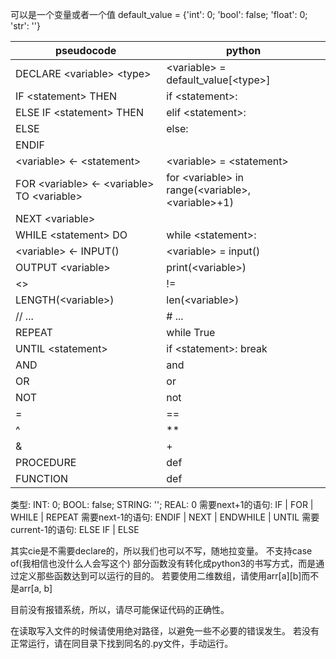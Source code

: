<variable> 可以是一个变量或者一个值
default_value = {'int': 0; 'bool': false; 'float': 0; 'str': ''}

| pseudocode | python |
| ---------- | ------ |
| DECLARE \<variable> \<type> | \<variable> = default_value[\<type>] |
| IF \<statement> THEN | if \<statement>: |
| ELSE IF \<statement> THEN | elif \<statement>: |
| ELSE | else: |
| ENDIF | |
| \<variable> <- \<statement> | \<variable> = \<statement> |
| FOR \<variable> <- \<variable> TO \<variable> | for \<variable> in range(\<variable>, \<variable>+1) |
| NEXT \<variable> | |
| WHILE \<statement> DO | while \<statement>: |
| \<variable> <- INPUT() | \<variable> = input() |
| OUTPUT \<variable> | print(\<variable>) |
| <> | != |
| LENGTH(\<variable>) | len(\<variable>) |
| // ... | # ... |
| REPEAT | while True |
| UNTIL \<statement> | if \<statement>: break |
| AND | and |
| OR | or |
| NOT | not |
| = | == |
| ^ | ** |
| & | + |
| PROCEDURE | def |
| FUNCTION | def |


类型: INT: 0; BOOL: false; STRING: ''; REAL: 0
需要next+1的语句: IF | FOR | WHILE | REPEAT
需要next-1的语句: ENDIF | NEXT | ENDWHILE | UNTIL
需要current-1的语句: ELSE IF | ELSE

其实cie是不需要declare的，所以我们也可以不写，随地拉变量。
不支持case of(我相信也没什么人会写这个)
部分函数没有转化成python3的书写方式，而是通过定义那些函数达到可以运行的目的。
若要使用二维数组，请使用arr[a][b]而不是arr[a, b]

目前没有报错系统，所以，请尽可能保证代码的正确性。

在读取写入文件的时候请使用绝对路径，以避免一些不必要的错误发生。
若没有正常运行，请在同目录下找到同名的.py文件，手动运行。
